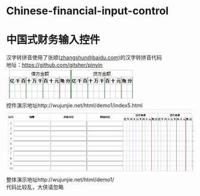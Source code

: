 # Chinese-financial-input-control
中国式财务输入控件
======
汉字转拼音使用了张顺(zhangshun@baidu.com)的汉字转拼音代码<br>
地址：https://github.com/gitsher/pinyin<br>
![](https://github.com/cocashu/Chinese-financial-input-control/raw/master/demo1.jpg)  
控件演示地址http://wujunjie.net/html/demo1/index5.html<br>
![](https://github.com/cocashu/Chinese-financial-input-control/raw/master/demo2.jpg) 
整体演示地址http://wujunjie.net/html/demo1/<br>
代码比较乱，大侠请忽略

